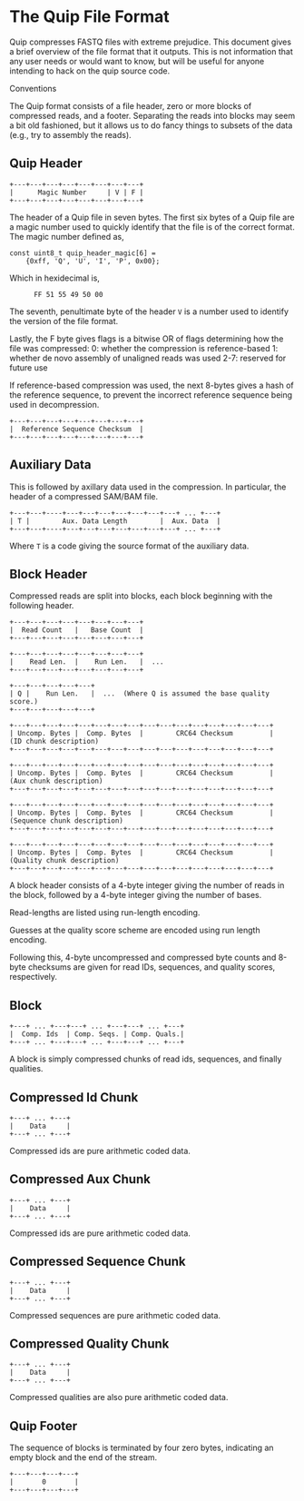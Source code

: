 
The Quip File Format
====================

Quip compresses FASTQ files with extreme prejudice. This document gives a brief
overview of the file format that it outputs. This is not information that any
user needs or would want to know, but will be useful for anyone intending to
hack on the quip source code.

Conventions


The Quip format consists of a file header, zero or more blocks of compressed
reads, and a footer. Separating the reads into blocks may seem a bit old
fashioned, but it allows us to do fancy things to subsets of the data (e.g., try
to assembly the reads).


Quip Header
-----------

    +---+---+---+---+---+---+---+---+
    |      Magic Number     | V | F |
    +---+---+---+---+---+---+---+---+


The header of a Quip file in seven bytes.  The first six bytes of a Quip file
are a magic number used to quickly identify that the file is of the correct
format. The magic number defined as,

    const uint8_t quip_header_magic[6] = 
        {0xff, 'Q', 'U', 'I', 'P', 0x00};

Which in hexidecimal is,

          FF 51 55 49 50 00

The seventh, penultimate byte of the header `V` is a number used to identify
the version of the file format.

Lastly, the F byte gives flags is a bitwise OR of flags determining how the
file was compressed:
    0:   whether the compression is reference-based
    1:   whether de novo assembly of unaligned reads was used
    2-7: reserved for future use

If reference-based compression was used, the next 8-bytes gives a hash of the
reference sequence, to prevent the incorrect reference sequence being used in
decompression.

    +---+---+---+---+---+---+---+---+
    |  Reference Sequence Checksum  |
    +---+---+---+---+---+---+---+---+


Auxiliary Data
--------------

This is followed by axillary data used in the compression. In particular, the
header of a compressed SAM/BAM file.

    +---+---+----+---+---+---+---+---+---+---+ ... +---+
    | T |        Aux. Data Length        |  Aux. Data  |
    +---+---+----+---+---+---+---+---+---+---+ ... +---+

Where `T` is a code giving the source format of the auxiliary data.



Block Header
------------

Compressed reads are split into blocks, each block beginning with the
following header.

    +---+---+---+---+---+---+---+---+
    |  Read Count   |   Base Count  |
    +---+---+---+---+---+---+---+---+

    +---+---+---+---+---+---+---+---+
    |    Read Len.  |    Run Len.   |  ...
    +---+---+---+---+---+---+---+---+

    +---+---+---+---+---+
    | Q |    Run Len.   |  ...  (Where Q is assumed the base quality score.)
    +---+---+---+---+---+        

    +---+---+---+---+---+---+---+---+---+---+---+---+---+---+---+---+
    | Uncomp. Bytes |  Comp. Bytes  |        CRC64 Checksum         |   (ID chunk description)
    +---+---+---+---+---+---+---+---+---+---+---+---+---+---+---+---+

    +---+---+---+---+---+---+---+---+---+---+---+---+---+---+---+---+
    | Uncomp. Bytes |  Comp. Bytes  |        CRC64 Checksum         |   (Aux chunk description)
    +---+---+---+---+---+---+---+---+---+---+---+---+---+---+---+---+

    +---+---+---+---+---+---+---+---+---+---+---+---+---+---+---+---+
    | Uncomp. Bytes |  Comp. Bytes  |        CRC64 Checksum         |   (Sequence chunk description)
    +---+---+---+---+---+---+---+---+---+---+---+---+---+---+---+---+

    +---+---+---+---+---+---+---+---+---+---+---+---+---+---+---+---+
    | Uncomp. Bytes |  Comp. Bytes  |        CRC64 Checksum         |   (Quality chunk description)
    +---+---+---+---+---+---+---+---+---+---+---+---+---+---+---+---+

A block header consists of a 4-byte integer giving the number of reads in
the block, followed by a 4-byte integer giving the number of bases.

Read-lengths are listed using run-length encoding.

Guesses at the quality score scheme are encoded using run length encoding.

Following this, 4-byte uncompressed and compressed byte counts and 8-byte
checksums are given for read IDs, sequences, and quality scores,
respectively.



Block
-----

    +---+ ... +---+---+ ... +---+---+ ... +---+
    |  Comp. Ids  | Comp. Seqs. | Comp. Quals.|
    +---+ ... +---+---+ ... +---+---+ ... +---+

A block is simply compressed chunks of read ids, sequences, and finally
qualities.


Compressed Id Chunk
-------------------

    +---+ ... +---+
    |    Data     |
    +---+ ... +---+

Compressed ids are pure arithmetic coded data.


Compressed Aux Chunk
--------------------

    +---+ ... +---+
    |    Data     |
    +---+ ... +---+

Compressed ids are pure arithmetic coded data.


Compressed Sequence Chunk
-------------------------

    +---+ ... +---+
    |    Data     |
    +---+ ... +---+

Compressed sequences are pure arithmetic coded data.


Compressed Quality Chunk
------------------------

    +---+ ... +---+
    |    Data     |
    +---+ ... +---+

Compressed qualities are also pure arithmetic coded data.


Quip Footer
-----------

The sequence of blocks is terminated by four zero bytes, indicating
an empty block and the end of the stream.

    +---+---+---+---+
    |       0       |
    +---+---+---+---+


